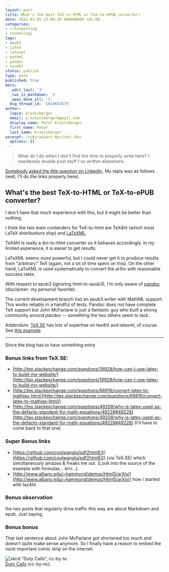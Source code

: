 ```yaml
---
layout: post
title: What's the best TeX-to-HTML or TeX-to-ePUB converter?
date: 2013-01-05 23:00:20.000000000 +01:00
categories:
- crossposting
- technology
tags:
- epub3
- LaTeX
- latexml
- mathml
- pandoc
- tex4ht
status: publish
type: post
published: true
meta:
  _edit_last: '3'
  _cws_is_markdown: '1'
  _wpas_done_all: '1'
  dsq_thread_id: '1010657675'
author:
  login: krautzberger
  email: p.krautzberger@gmail.com
  display_name: Peter Krautzberger
  first_name: Peter
  last_name: Krautzberger
excerpt: !ruby/object:Hpricot::Doc
  options: {}
---
```


> What do I do when I don't find the time to properly write here? I needlessly double post stuff I've written elsewhere.

[Somebody asked the title question on LinkedIn](http://www.linkedin.com/groups/Whats-best-TeXtoHTML-TeXtoePUB-converter-3772588.S.200461734). My reply was as follows (well, I'll do the links properly here).

## What's the best TeX-to-HTML or TeX-to-ePUB converter?

I don't have that much experience with this, but it might be better than nothing.

I think the two main contenders for TeX-to-html are TeX4ht (which most LaTeX distributions ship) and [LaTeXML](http://dlmf.nist.gov/LaTeXML/).

TeX4ht is really a dvi-to-html converter so it behaves accordingly. In my limited experience, it is easier to get results.

LaTeXML seems more powerful, but I could never get it to produce results from "arbitrary" TeX (again, not a lot of time spent on this). On the other hand, LaTeXML is used systematically to convert the arXiv with reasonable success rates.

With respect to epub3 (ignoring html-to-epub3), I'm only aware of [pandoc](http://www.johnmacfarlane.net/pandoc/) (disclaimer: my personal favorite).

The current development branch has an epub3 writer with MathML support. This works reliably in a handful of tests. Pandoc does not have complete TeX support but John McFarlane is just a fantastic guy who built a strong community around pandoc -- something the two others seem to lack.

Addendum: [TeX.SE](http://tex.stackexchange.com/) has lots of expertise on tex4ht and latexml, of course. See [this example](http://tex.stackexchange.com/questions/43847/why-havent-any-tex-html-converters-been-updated-to-use-current-web-standards-s)

* * *

Since the blog has to have something extra

### Bonus links from TeX.SE:

*   [http://tex.stackexchange.com/questions/19928/how-can-i-use-latex-to-build-my-website/](http://tex.stackexchange.com/questions/19928/how-can-i-use-latex-to-build-my-website/)
*   [http://tex.stackexchange.com/questions/68916/convert-latex-to-mathjax-html/](http://tex.stackexchange.com/questions/68916/convert-latex-to-mathjax-html/)
*   [http://tex.stackexchange.com/questions/49208/why-is-latex-used-as-the-defacto-standard-for-math-equations/49228#49228](http://tex.stackexchange.com/questions/49208/why-is-latex-used-as-the-defacto-standard-for-math-equations/49228#49228) (I'll have to come back to that one)

### Super Bonus links

*   [https://github.com/coolwanglu/pdf2htmlEX](https://github.com/coolwanglu/pdf2htmlEX) (via TeX.SE) which simultaneously amazes & freaks me out. (Look into the source of the example with formulas... brrr...)
*   [http://www.albany.edu/~hammond/demos/Html5/arXiv/](http://www.albany.edu/~hammond/demos/Html5/arXiv/) how I started with tex4ht.

### Bonus observation

the two posts that regularly drive traffic this way are about Markdown and epub. Just saying.

### Bonus bonus

That last sentence about John McFarlane got shortened too much and doesn't quite make sense anymore. So I finally have a reason to embed the most important comic strip on the internet.

![xkcd "Duty Calls", cc-by nc](assets/duty_calls.png)  
[Duty Calls](http://xkcd.com/386/) (cc-by-nc).